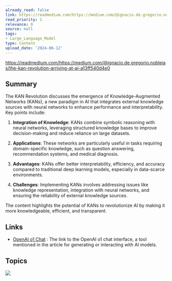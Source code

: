 ```yaml
---
already_read: false
link: https://readmedium.com/https://medium.com/@ignacio.de.gregorio.noblejas/the-kan-revolution-arriving-at-ai-a13ff540d4e0
read_priority: 1
relevance: 0
source: null
tags:
- Large_Language_Model
type: Content
upload_date: '2024-06-12'
---
```


https://readmedium.com/https://medium.com/@ignacio.de.gregorio.noblejas/the-kan-revolution-arriving-at-ai-a13ff540d4e0
## Summary

The KAN Revolution discusses the emergence of Knowledge-Augmented Networks (KANs), a new paradigm in AI that integrates external knowledge sources with neural networks to enhance performance and interpretability. Key points include:

1. **Integration of Knowledge**: KANs combine symbolic reasoning with neural networks, leveraging structured knowledge bases to improve decision-making and reduce reliance on large datasets.

2. **Applications**: These networks are particularly useful in tasks requiring domain-specific knowledge, such as question answering, recommendation systems, and medical diagnosis.

3. **Advantages**: KANs offer better interpretability, efficiency, and accuracy compared to traditional deep learning models, especially in data-scarce environments.

4. **Challenges**: Implementing KANs involves addressing issues like knowledge representation, integration with neural networks, and ensuring the reliability of external knowledge sources.

The content highlights the potential of KANs to revolutionize AI by making it more knowledgeable, efficient, and transparent.
## Links

- [OpenAI o1 Chat](https://openai01.net/) : The link to the OpenAI o1 chat interface, a tool mentioned in the article for generating or interacting with AI models.

## Topics

![](topics/Model/OpenAI%20o1)